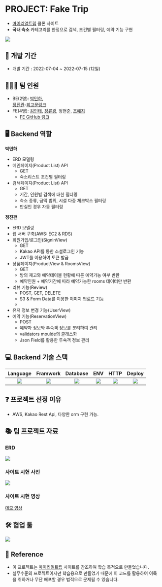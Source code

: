 # PROJECT: Fake Trip
- [마이리얼트립](https://www.myrealtrip.com/) 클론 사이트
- **국내 숙소** 카테고리를 한정으로 검색, 조건별 필터링, 예약 기능 구현
<img src="https://velog.velcdn.com/images/miracle-21/post/71493c6e-5b0b-44ee-8b9a-aebbdec89d26/image.png">

## 📆 개발 기간
- 개발 기간 : 2022-07-04 ~ 2022-07-15 (12일)

## 🧑🏻‍💻 팀 인원
- BE(2명): [박민하](https://github.com/miracle-21),  
  [정진관](https://github.com/dingwan0331)-[회고문링크](https://dingwan0331.tistory.com/113)
- FE(4명): [김인태](https://github.com/dlsxody1), [장류광](https://github.com/dkzks44), 정현준, [조예지](https://github.com/Dumibell)
  - [FE GitHub 링크](https://github.com/wecode-bootcamp-korea/34-2nd-Fake-Trip-frontend)

## 🖥 Backend 역할

**박민하**
- ERD 모델링
- 메인페이지(Product List) API
  - GET
  - 숙소리스트 조건별 필터링
- 검색페이지(Product List) API
  - GET
  - 기간, 인원별 검색에 대한 필터링
  - 숙소 종류, 금액 범위, 시설 다중 체크박스 필터링
  - 만실인 경우 자동 필터링

**정진관**
- ERD 모델링
- 웹 서버 구축(AWS: EC2 & RDS)
- 회원가입/로그인(SigninView)
  - GET
  - Kakao API를 통한 소셜로그인 기능
  - JWT를 이용하여 토큰 발급
- 상품페이지(ProductView & RoomsView)
  - GET
  - 방의 재고와 예약테이블 현황에 따른 예약가능 여부 반환
  - 예약인원 + 예약기간에 따라 예약가능한 rooms 데이터만 반환
- 리뷰 기능(Review)
  - POST, GET, DELETE
  - S3 & Form Data를 이용한 이미지 업로드 기능
  - 
- 유저 정보 변경 기능(UserView)
- 예약 기능(ReservationView)
  - POST
  - 예약자 정보와 투숙객 정보를 분리하여 관리
  - validators moulde의 클래스화
  - Json Field를 활용한 투숙객 정보 관리
## 💻 Backend 기술 스택

|                                                Language                                                |                                                Framwork                                                |                                               Database                                               |                                                     ENV                                                      |                                                   HTTP                                                   |                                                  Deploy                                                 |
| :----------------------------------------------------------------------------------------------------: | :----------------------------------------------------------------------------------------------------: | :--------------------------------------------------------------------------------------------------: | :----------------------------------------------------------------------------------------------------------: | :------------------------------------------------------------------------------------------------------: |:------------------------------------------------------------------------------------------------------: |
| <img src="https://img.shields.io/badge/python-3776AB?style=for-the-badge&logo=python&logoColor=white"> | <img src="https://img.shields.io/badge/django-092E20?style=for-the-badge&logo=django&logoColor=white"> | <img src="https://img.shields.io/badge/mysql-4479A1?style=for-the-badge&logo=mysql&logoColor=black"> | <img src="https://img.shields.io/badge/miniconda3-44A833?style=for-the-badge&logo=anaconda&logoColor=white"> | <img src="https://img.shields.io/badge/postman-FF6C37?style=for-the-badge&logo=postman&logoColor=white"> | <img src="https://img.shields.io/badge/aws-232F3E?style=for-the-badge&logo=Amazon AWS&logoColor=white"> 


## ❓ 프로젝트 선정 이유
- AWS, Kakao Rest Api, 다양한 orm 구현 가능.

## 📚 팀 프로젝트 자료

### ERD
![](https://velog.velcdn.com/images/miracle-21/post/79930301-e01b-433b-90c5-a8ffa096cb55/image.png)

### 사이트 시현 사진
![](https://velog.velcdn.com/images/miracle-21/post/cc383f7c-c4ec-4696-9acf-f5d1c42f33ae/image.gif)

### 사이트 시현 영상
[데모 영상](https://ifh.cc/v/oppC60.mp4)

## 🛠 협업 툴
![](https://velog.velcdn.com/images/miracle-21/post/0e0445ab-4831-4592-9db0-6c1eeae03c08/image.png)

## 🔖 Reference
- 이 프로젝트는 [마이리얼트립](https://www.myrealtrip.com/) 사이트를 참조하여 학습 목적으로 만들었습니다.
- 실무수준의 프로젝트이지만 학습용으로 만들었기 때문에 이 코드를 활용하여 이득을 취하거나 무단 배포할 경우 법적으로 문제될 수 있습니다.

